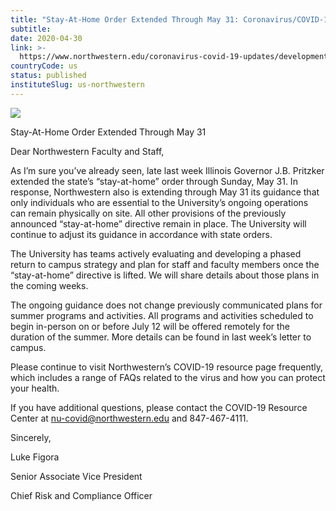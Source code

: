 ```yaml
---
title: "Stay-At-Home Order Extended Through May 31: Coronavirus/COVID-19 Updates"
subtitle: 
date: 2020-04-30
link: >-
  https://www.northwestern.edu/coronavirus-covid-19-updates/developments/updates/stay-at-home-order-extended-through-may-31.html
countryCode: us
status: published
instituteSlug: us-northwestern
---
```

![](https://common.northwestern.edu/v8/images/northwestern-thumbnail.jpg)

Stay-At-Home Order Extended Through May 31

Dear Northwestern Faculty and Staff,

As I’m sure you’ve already seen, late last week Illinois Governor J.B. Pritzker extended the state’s “stay-at-home” order through Sunday, May 31. In response, Northwestern also is extending through May 31 its guidance that only individuals who are essential to the University’s ongoing operations can remain physically on site. All other provisions of the previously announced “stay-at-home” directive remain in place. The University will continue to adjust its guidance in accordance with state orders.

The University has teams actively evaluating and developing a phased return to campus strategy and plan for staff and faculty members once the “stay-at-home” directive is lifted. We will share details about those plans in the coming weeks.

The ongoing guidance does not change previously communicated plans for summer programs and activities. All programs and activities scheduled to begin in-person on or before July 12 will be offered remotely for the duration of the summer. More details can be found in last week’s letter to campus.

Please continue to visit Northwestern’s COVID-19 resource page frequently, which includes a range of FAQs related to the virus and how you can protect your health.

If you have additional questions, please contact the COVID-19 Resource Center at nu-covid@northwestern.edu and 847-467-4111.

Sincerely,

Luke Figora

Senior Associate Vice President

Chief Risk and Compliance Officer